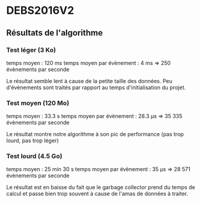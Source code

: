 # DEBS2016V2

## Résultats de l'algorithme

### Test léger (3 Ko)

temps moyen : 120 ms
temps moyen par évènement : 4 ms
=> 250 évènements par seconde

Le résultat semble lent à cause de la petite taille des données. Peu d'évènements sont traités par rapport au temps d'initialisation du projet.

### Test moyen (120 Mo)

temps moyen : 33.3 s
temps moyen par évènement : 28.3 µs
=> 35 335 évènements par seconde

Le résultat montre notre algorithme à son pic de performance (pas trop lourd, pas trop léger)

### Test lourd (4.5 Go)

temps moyen : 25 min 30 s
temps moyen par évènement : 35 µs
=> 28 571 évènements par seconde

Le résultat est en baisse du fait que le garbage collector prend du temps de calcul et passe bien trop souvent à cause de l'amas de données à traiter.

